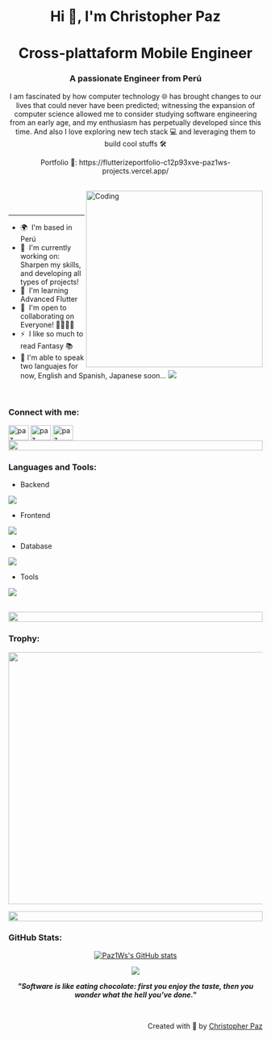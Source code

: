  <!--[![logo](https://raw.githubusercontent.com/supuna97/supuna97/main/supun-new.png)
<img align="left" src="https://user-images.githubusercontent.com/65187002/144930161-2f783401-8d27-4fdf-a2f7-cc0ba32f1f1f.gif" width="21%" style="display:inline;"><img align="right" src="https://user-images.githubusercontent.com/65187002/144930161-2f783401-8d27-4fdf-a2f7-cc0ba32f1f1f.gif" width="21%" style="display:inline;">
](url)--> 
<h1 align="center">Hi 👋, I'm Christopher Paz</h1>

<h1 align="center">
Cross-plattaform Mobile Engineer</h1>
<h3 align="center">A passionate Engineer from Perú</h3>
<p align="center">I am fascinated by how computer technology 🌐 has brought changes to our lives that could never have been predicted; witnessing the expansion of computer science allowed me to consider studying software engineering from an early age, and my enthusiasm has perpetually developed since this time. And also I love exploring new tech stack 💻 and leveraging them to build cool stuffs 🛠️</p>
<p align="center"> 
 <p align="center">Portfolio 💼: https://flutterizeportfolio-c12p93xve-paz1ws-projects.vercel.app/</p>
</p>


<br>

<img align="right" alt="Coding" width="350" src="https://user-images.githubusercontent.com/74038190/229223263-cf2e4b07-2615-4f87-9c38-e37600f8381a.gif">
<br><br>

-----------------------------------------------

* 🌍  I'm based in Perú
* 🚀  I'm currently working on: Sharpen my skills, and developing all types of projects!
* 🧠  I'm learning Advanced Flutter
* 🤝  I'm open to collaborating on Everyone! 👨‍👩‍👧‍👦
* ⚡  I like so much to read Fantasy 📚
* 🔣  I'm able to speak two languajes for now, English and Spanish, Japanese soon...
[![](https://visitcount.itsvg.in/api?id=Paz1Ws&icon=6&color=0)](https://visitcount.itsvg.in)

<br>
<h3 align="left">Connect with me:</h3>
<p align="left">
<a href="https://www.linkedin.com/in/christopher-paz-leon-745760202/" target="_blank"><img align="center" src="https://raw.githubusercontent.com/rahuldkjain/github-profile-readme-generator/master/src/images/icons/Social/linked-in-alt.svg" alt="paz" height="30" width="40" /></a>
<a href="https://stackoverflow.com/users/24163146/paz1ws" target="_blank"><img align="center" src="https://raw.githubusercontent.com/rahuldkjain/github-profile-readme-generator/master/src/images/icons/Social/stack-overflow.svg" alt="paz" height="30" width="40" /></a>
<a href="mailto:rewardmnx@gmail.com" target="_blank"><img align="center" src="https://skillicons.dev/icons?i=gmail"alt="paz" height="30" width="40" /></a>

<br>

<img src="https://i.imgur.com/dBaSKWF.gif" height="20" width="100%">

<h3 align="left">Languages and Tools:</h3>

- Backend
<p align="left">
  <a href="https://skillicons.dev">
    <img src="https://skillicons.dev/icons?i=cs,net" />
  </a>
</p>

- Frontend
<p align="left">
  <a href="https://skillicons.dev">
    <img src="https://skillicons.dev/icons?i=flutter,dart,html,css" />
  </a>
</p>

- Database
<p align="left">
  <a href="https://skillicons.dev">
    <img src="https://skillicons.dev/icons?i=firebase,mysql" />
  </a>
</p>


- Tools
<p align="left">
  <a href="https://skillicons.dev">
    <img src="https://skillicons.dev/icons?i=git,github,vscode,visualstudio,postman" />
    
  </a>
</p>

<br/>

<img src="https://i.imgur.com/dBaSKWF.gif" height="20" width="100%">

<h3 align="left">Trophy:</h3>

<p align="center">
<img src="https://github-trophies.vercel.app/?username=Paz1Ws&theme=onestar&no-frame=false&no-bg=false&margin-w=4"  width="800px" height="500px"></p>
  


<img src="https://i.imgur.com/dBaSKWF.gif" height="20" width="100%">

<h3 align="left">GitHub Stats:</h3>
<div align="center">


<a href="http://www.github.com/Paz1Ws"><img src="https://github-readme-stats.vercel.app/api?username=Paz1Ws&theme=highcontrast&hide_border=false&include_all_commits=true&count_private=true" alt="Paz1Ws's GitHub stats" /></a>

<a href="http://www.github.com/Paz1Ws"><img src="https://github-readme-streak-stats.herokuapp.com/?user=Paz1Ws&theme=highcontrast&hide_border=false" /></a>




<em><b>"Software is like eating chocolate: first you enjoy the taste, then you wonder what the hell you've done."

</b></em>

<br>
<p align="right" > Created with 🧡 by <a href="http://supun.traditionalme.life">Christopher Paz</a></p>
